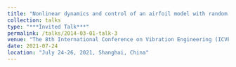 ```yaml
---
title: "Nonlinear dynamics and control of an airfoil model with random fluctuations"
collection: talks
type: "***Invited Talk***"
permalink: /talks/2014-03-01-talk-3
venue: "The 8th International Conference on Vibration Engineering (ICVE 2021)"
date: 2021-07-24
location: "July 24-26, 2021, Shanghai, China"
---
```

